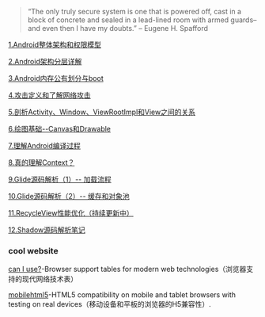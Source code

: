 > “The only truly secure system is one that is powered off, cast in a block of concrete and sealed in a lead-lined room with armed guards–and even then I have my doubts.” – Eugene H. Spafford

[1.Android整体架构和权限模型](https://github.com/ChenSiLiang/securdroid/blob/master/%E6%9E%B6%E6%9E%84%E5%92%8C%E6%9D%83%E9%99%90%E6%A8%A1%E5%9E%8B/Android%E6%9E%B6%E6%9E%84%E5%92%8C%E6%9D%83%E9%99%90%E6%A8%A1%E5%9E%8B.md)

[2.Android架构分层详解](https://github.com/ChenSiLiang/securdroid/blob/master/%E6%9E%B6%E6%9E%84%E5%88%86%E5%B1%82%E8%AF%A6%E8%A7%A3/%E6%B7%B1%E5%85%A5%E7%90%86%E8%A7%A3Android%E5%B1%82%E7%BA%A7.md)

[3.Android内存公有划分与boot](https://github.com/ChenSiLiang/securdroid/blob/master/%E5%86%85%E5%AD%98%E5%85%AC%E6%9C%89%E5%88%92%E5%88%86%E4%B8%8Eboot/%E5%86%85%E5%AD%98%E5%85%AC%E6%9C%89%E5%88%92%E5%88%86%E4%B8%8Eboot.md)

[4.攻击定义和了解网络攻击](https://github.com/ChenSiLiang/securdroid/tree/master/%E4%B8%80%E8%88%AC%E6%94%BB%E5%87%BB%E5%92%8C%E7%BD%91%E7%BB%9C%E6%94%BB%E5%87%BB)

[5.剖析Activity、Window、ViewRootImpl和View之间的关系](https://github.com/ChenSiLiang/securdroid/blob/master/%E5%89%96%E6%9E%90Activity%E3%80%81Window%E3%80%81ViewRootImpl%E5%92%8CView%E4%B9%8B%E9%97%B4%E7%9A%84%E5%85%B3%E7%B3%BB/%E5%89%96%E6%9E%90Activity%E3%80%81Window%E3%80%81ViewRootImpl%E5%92%8CView%E4%B9%8B%E9%97%B4%E7%9A%84%E5%85%B3%E7%B3%BB.md)

[6.绘图基础--Canvas和Drawable](https://github.com/ChenSiLiang/securdroid/blob/master/%C2%A0%E7%BB%98%E5%9B%BE%E5%9F%BA%E7%A1%80--Canvas%E4%B8%8EDrawable/Canvas%E3%80%81Bitmap.md)

[7.理解Android编译过程](https://github.com/ChenSiLiang/securdroid/blob/master/Android%E7%BC%96%E8%AF%91%E8%BF%87%E7%A8%8B/%E7%90%86%E8%A7%A3Android%E7%BC%96%E8%AF%91%E8%BF%87%E7%A8%8B.md)

[8.真的理解Context？](https://github.com/ChenSiLiang/android-toy/blob/master/%E7%9C%9F%E7%9A%84%E7%90%86%E8%A7%A3Context%EF%BC%9F/%E7%9C%9F%E7%9A%84%E7%90%86%E8%A7%A3Context%EF%BC%9F.md)

[9.Glide源码解析（1）-- 加载流程](https://github.com/ChenSiLiang/android-toy/blob/master/Glide%E6%BA%90%E7%A0%81%E8%A7%A3%E6%9E%90%EF%BC%881%EF%BC%89--%20%E5%8A%A0%E8%BD%BD%E6%B5%81%E7%A8%8B/glide.md)

[10.Glide源码解析（2）-- 缓存和对象池](https://github.com/ChenSiLiang/android-toy/blob/master/Glide%E6%BA%90%E7%A0%81%E8%A7%A3%E6%9E%90%EF%BC%882%EF%BC%89--%20%E7%BC%93%E5%AD%98%E5%92%8C%E5%AF%B9%E8%B1%A1%E6%B1%A0/Glide-%E7%BC%93%E5%AD%98%E5%92%8C%E5%AF%B9%E8%B1%A1%E6%B1%A0.md)

[11.RecycleView性能优化（持续更新中）](https://github.com/ChenSiLiang/android-toy/blob/master/RecycleView%E6%80%A7%E8%83%BD%E4%BC%98%E5%8C%96%EF%BC%88%E6%8C%81%E7%BB%AD%E6%9B%B4%E6%96%B0%E4%B8%AD%EF%BC%89/RecycleView%E6%80%A7%E8%83%BD%E4%BC%98%E5%8C%96.md)

[12.Shadow源码解析笔记](<https://github.com/ChenSiLiang/android-toy/blob/master/Shadow%E6%BA%90%E7%A0%81%E8%A7%A3%E6%9E%90%E7%AC%94%E8%AE%B0/Shadow%E6%BA%90%E7%A0%81%E8%A7%A3%E6%9E%90.md>)

### cool website

[can I use?](http://caniuse.com/#home)-Browser support tables for modern web technologies（浏览器支持的现代网络技术表）

[mobilehtml5](http://mobilehtml5.org/)-HTML5 compatibility on mobile and tablet browsers with testing on real devices（移动设备和平板的浏览器的H5兼容性）.



